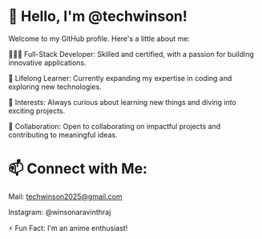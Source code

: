 # 👋 Hello, I'm @techwinson!

Welcome to my GitHub profile. Here's a little about me:

👨🏻‍💻 Full-Stack Developer: Skilled and certified, with a passion for building innovative applications.

🌱 Lifelong Learner: Currently expanding my expertise in coding and exploring new technologies.

👀 Interests: Always curious about learning new things and diving into exciting projects.

💞️ Collaboration: Open to collaborating on impactful projects and contributing to meaningful ideas.


# 📫 Connect with Me:

Mail:      techwinson2025@gmail.com

Instagram: @winsonaravinthraj

⚡ Fun Fact: I'm an anime enthusiast!
